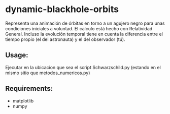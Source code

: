 # dynamic-blackhole-orbits
Representa una animación de órbitas en torno a un agujero negro para unas condiciones iniciales a voluntad. El calculo está hecho con Relatividad General. Incluso la evolución temporal tiene en cuenta la diferencia entre el tiempo propio (el del astronauta) y el del observador (tú).


## Usage:

Ejecutar en la ubicacion que sea el script Schwarzschild.py (estando en el mismo sitio que metodos_numericos.py)


## Requirements:

- matplotlib
- numpy
